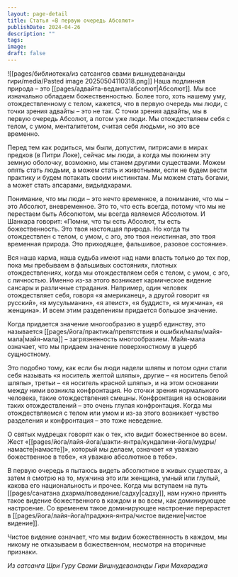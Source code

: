 ```yaml
---
layout: page-detail
title: Статья «В первую очередь Абсолют»
publishDate: 2024-04-26
description: ""
tags: 
image: 
draft: false
---
```

![[pages/библиотека/из сатсангов свами вишнудевананды гири/media/Pasted image 20250504110318.png]]
Наша подлинная природа – это [[pages/адвайта-веданта/абсолют|Абсолют]]. Мы все изначально обладаем божественностью. Более того, хоть нашему уму, отождествленному с телом, кажется, что в первую очередь мы люди, с точки зрения адвайты – это не так. С точки зрения адвайты, мы в первую очередь Абсолют, а потом уже люди. Мы отождествляем себя с телом, с умом, менталитетом, считая себя людьми, но это все временно.

 Перед тем как родиться, мы были, допустим, питрисами в мирах предков (в Питри Локе), сейчас мы люди, а когда мы покинем эту земную оболочку, возможно, мы станем другими существами. Можем опять стать людьми, а можем стать и животными, если не будем вести практику и будем потакать своим инстинктам. Мы можем стать богами, а может стать апсарами, видьядхарами.

 Понимание, что мы люди – это нечто временное, а понимание, что мы – это Абсолют, вневременное. Это то, что есть всегда, потому что мы не перестаем быть Абсолютом, мы всегда являемся Абсолютом. И Шанкара говорит: «Помни, что ты есть Абсолют, ты есть божественность. Это твоя настоящая природа. Но когда ты отождествлен с телом, с умом, с эго, это твоя неистинная, это твоя временная природа. Это приходящее, фальшивое, разовое состояние».

 Вся наша карма, наша судьба имеют над нами власть только до тех пор, пока мы пребываем в фальшивых состояниях, плотных отождествлениях, когда мы отождествляем себя с телом, с умом, с эго, с личностью. Именно из-за этого возникает кармическое видение сансары и различные страдания. Например, один человек отождествляет себя, говоря «я американец», а другой говорит «я русский», «я мусульманин», «я атеист», «я буддист», «я мужчина», «я женщина». И всем этим разделениям придается большое значение.

 Когда придается значение многообразию в ущерб единству, это называется [[pages/йога/практика/препятствия и ошибки/малы/майя-мала|майя-мала]] – загрязненность многообразием. Майя-мала означает, что мы придаем значение поверхностному в ущерб сущностному.

 Это подобно тому, как если бы люди надели шляпы и потом одни стали себя называть «я носитель желтой шляпы», другие – «я носитель белой шляпы», третьи – «я носитель красной шляпы», и на этом основании между ними возникла конфронтация. Но сточки зрения нормального человека, такие отождествления смешны. Конфронтация на основании таких отождествлений – это очень глупая конфронтация. Когда мы отождествляемся с телом или умом и из-за этого возникает чувство разделения и конфронтация – это тоже неведение.

 О святых мудрецах говорят как о тех, кто видит божественное во всем. Жест «[[pages/йога/лайя-йога/шакти-янтра/кундалини-йога/мудры/намасте|намасте]]», который мы делаем, означает «я уважаю божественное в тебе», «я уважаю абсолютное в тебе».

 В первую очередь я пытаюсь видеть абсолютное в живых существах, а затем я смотрю на то, мужчина это или женщина, умный или глупый, какова его национальность и прочее. Когда мы вступаем на путь [[pages/санатана дхарма/поведение/садху|садху]], нам нужно принять такое видение божественного в каждом и во всем, как доминирующее настроение. Со временем такое доминирующее настроение перерастет в [[pages/йога/лайя-йога/праджня-янтра/чистое видение|чистое видение]].

 Чистое видение означает, что мы видим божественность в каждом, мы никому не отказываем в божественном, несмотря на вторичные признаки.

*Из сатсанга Шри Гуру Свами Вишнудевананды Гири Махараджа*
